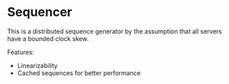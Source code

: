 # Sequencer

This is a distributed sequence generator by the assumption
that all servers have a bounded clock skew.

Features:
+ Linearizability
+ Cached sequences for better performance
